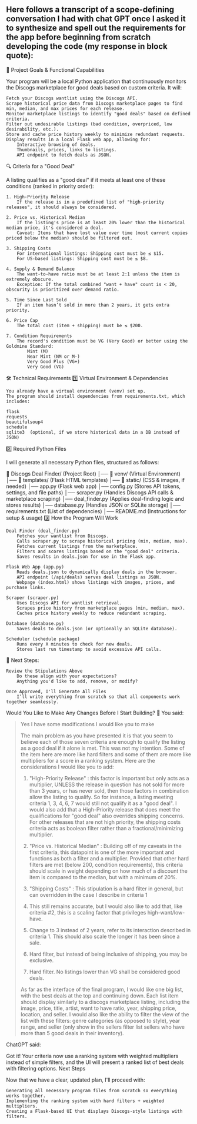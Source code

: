## Here follows a transcript of a scope-defining conversation I had with chat GPT once I asked it to synthesize and spell out the requirements for the app before beginning from scratch developing the code (my response in block quote):

📌 Project Goals & Functional Capabilities

Your program will be a local Python application that continuously monitors the Discogs marketplace for good deals based on custom criteria. It will:

    Fetch your Discogs wantlist using the Discogs API.
    Scrape historical price data from Discogs marketplace pages to find min, median, and max prices for each release.
    Monitor marketplace listings to identify "good deals" based on defined criteria.
    Filter out undesirable listings (bad condition, overpriced, low desirability, etc.).
    Store and cache price history weekly to minimize redundant requests.
    Display results in a local Flask web app, allowing for:
        Interactive browsing of deals.
        Thumbnails, prices, links to listings.
        API endpoint to fetch deals as JSON.

🔍 Criteria for a "Good Deal"

A listing qualifies as a "good deal" if it meets at least one of these conditions (ranked in priority order):

    1. High-Priority Release
        If the release is in a predefined list of "high-priority releases", it should always be considered.

    2. Price vs. Historical Median
        If the listing's price is at least 20% lower than the historical median price, it's considered a deal.
        Caveat: Items that have lost value over time (most current copies priced below the median) should be filtered out.

    3. Shipping Costs
        For international listings: Shipping cost must be ≤ $15.
        For US-based listings: Shipping cost must be ≤ $8.

    4. Supply & Demand Balance
        The want-to-have ratio must be at least 2:1 unless the item is extremely obscure.
        Exception: If the total combined "want + have" count is < 20, obscurity is prioritized over demand ratio.

    5. Time Since Last Sold
        If an item hasn’t sold in more than 2 years, it gets extra priority.

    6. Price Cap
        The total cost (item + shipping) must be ≤ $200.

    7. Condition Requirements
        The record's condition must be VG (Very Good) or better using the Goldmine Standard:
            Mint (M)
            Near Mint (NM or M-)
            Very Good Plus (VG+)
            Very Good (VG)

🛠 Technical Requirements
1️⃣ Virtual Environment & Dependencies

    You already have a virtual environment (venv) set up.
    The program should install dependencies from requirements.txt, which includes:

    flask
    requests
    beautifulsoup4
    schedule
    sqlite3  (optional, if we store historical data in a DB instead of JSON)

2️⃣ Required Python Files

I will generate all necessary Python files, structured as follows:

📁 Discogs Deal Finder/ (Project Root)
│── 📂 venv/ (Virtual Environment)
│── 📂 templates/ (Flask HTML templates)
│── 📂 static/ (CSS & images, if needed)
│── app.py (Flask web app)
│── config.py (Stores API tokens, settings, and file paths)
│── scraper.py (Handles Discogs API calls & marketplace scraping)
│── deal_finder.py (Applies deal-finding logic and stores results)
│── database.py (Handles JSON or SQLite storage)
│── requirements.txt (List of dependencies)
│── README.md (Instructions for setup & usage)
3️⃣ How the Program Will Work

    Deal Finder (deal_finder.py)
        Fetches your wantlist from Discogs.
        Calls scraper.py to scrape historical pricing (min, median, max).
        Fetches current listings from the marketplace.
        Filters and scores listings based on the "good deal" criteria.
        Saves results in deals.json for use in the Flask app.

    Flask Web App (app.py)
        Reads deals.json to dynamically display deals in the browser.
        API endpoint (/api/deals) serves deal listings as JSON.
        Webpage (index.html) shows listings with images, prices, and purchase links.

    Scraper (scraper.py)
        Uses Discogs API for wantlist retrieval.
        Scrapes price history from marketplace pages (min, median, max).
        Caches price history weekly to reduce redundant scraping.

    Database (database.py)
        Saves deals to deals.json (or optionally an SQLite database).

    Scheduler (schedule package)
        Runs every X minutes to check for new deals.
        Stores last run timestamp to avoid excessive API calls.

🚀 Next Steps:

    Review the Stipulations Above
        Do these align with your expectations?
        Anything you'd like to add, remove, or modify?

    Once Approved, I'll Generate All Files
        I’ll write everything from scratch so that all components work together seamlessly.

Would You Like to Make Any Changes Before I Start Building? 🚀
You said:

> Yes I have some modifications I would like you to make
>
> The main problem as you have presented it is that you seem to believe each of those seven criteria are enough to qualify the listing as a good deal if it alone is met. This was not my intention. Some of the item here are more like hard filters and some of them are more like multipliers for a score in a ranking system. Here are the considerations I would like you to add:
>
> 1. "High-Priority Release" : this factor is important but only acts as a multiplier, UNLESS the release in question has not sold for more than 3 years, or has never sold, then those factors in combination allow the listing to qualify. So for instance, a listing meeting criteria 1, 3, 4, 6, 7 would still not qualify it as a "good deal". I would also add that a High-Priority release that does meet the qualifications for "good deal" also overrides shipping concerns. For other releases that are not high priority, the shipping costs criteria acts as boolean filter rather than a fractional/minimizing multiplier.
>
> 2. "Price vs. Historical Median" : Building off of my caveats in the first criteria, this datapoint is one of the more important and functions as both a filter and a multiplier. Provided that other hard filters are met (below 200, condition requirements), this criteria should scale in weight depending on how much of a discount the item is compared to the median, but with a minimum of 20%.
>
> 3. "Shipping Costs" : This stipulation is a hard filter in general, but can overridden in the case I describe in criteria 1
>
> 4. This still remains accurate, but I would also like to add that, like criteria #2, this is a scaling factor that privileges high-want/low-have.
>
> 5. Change to 3 instead of 2 years, refer to its interaction described in criteria 1. This should also scale the longer it has been since a sale.
>
> 6. Hard filter, but instead of being inclusive of shipping, you may be exclusive.
>
> 7. Hard filter. No listings lower than VG shall be considered good deals.
>
> As far as the interface of the final program, I would like one big list, with the best deals at the top and continuing down. Each list item should display similarly to a discogs marketplace listing, including the image, price, title, artist, want to have ratio, year, shipping price, location, and seller. I would also like the ability to filter the view of the list with these filters: genre categories (as opposed to style), year range, and seller (only show in the sellers filter list sellers who have more than 5 good deals in their inventory).

ChatGPT said:

Got it! Your criteria now use a ranking system with weighted multipliers instead of simple filters, and the UI will present a ranked list of best deals with filtering options.
Next Steps

Now that we have a clear, updated plan, I'll proceed with:

    Generating all necessary program files from scratch so everything works together.
    Implementing the ranking system with hard filters + weighted multipliers.
    Creating a Flask-based UI that displays Discogs-style listings with filters.

